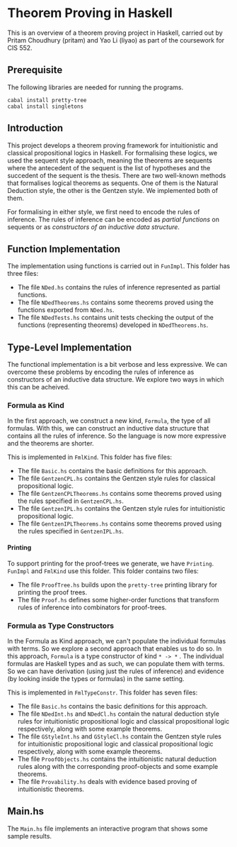 # Theorem Proving in Haskell

This is an overview of a theorem proving project in Haskell, carried out by
Pritam Choudhury (pritam) and Yao Li (liyao) as part of the coursework for
CIS 552.

## Prerequisite

The following libraries are needed for running the programs.

    cabal install pretty-tree
    cabal install singletons

## Introduction

This project develops a theorem proving framework for intuitionistic and
classical propositional logics in Haskell. For formalising these logics, we used
the sequent style approach, meaning the theorems are sequents where the
antecedent of the sequent is the list of hypotheses and the succedent of the
sequent is the thesis. There are two well-known methods that formalises logical
theorems as sequents. One of them is the Natural Deduction style, the other is
the Gentzen style. We implemented both of them.

For formalising in either style, we first need to encode the rules of inference.
The rules of inference can be encoded as _partial functions_ on sequents or as
_constructors of an inductive data structure_.

## Function Implementation

The implementation using functions is carried out in `FunImpl`. This folder has
three files:
- The file `NDed.hs` contains the rules of inference represented as partial
  functions.
- The file `NDedTheorems.hs` contains some theorems proved using the functions
  exported from `NDed.hs`.
- The file `NDedTests.hs` contains unit tests checking the output of the
  functions (representing theorems) developed in `NDedTheorems.hs`.

## Type-Level Implementation

The functional implementation is a bit verbose and less expressive. We can
overcome these problems by encoding the rules of inference as constructors of an
inductive data structure. We explore two ways in which this can be acheived.

### Formula as Kind

In the first approach, we construct a new kind, `Formula`, the type of all
formulas. With this, we can construct an inductive data structure that contains
all the rules of inference. So the language is now more expressive and the
theorems are shorter.

This is implemented in `FmlKind`. This folder has five files:
- The file `Basic.hs` contains the basic definitions for this approach.
- The file `GentzenCPL.hs` contains the Gentzen style rules for classical
  propositional logic.
- The file `GentzenCPLTheorems.hs` contains some theorems proved using the rules
  specified in `GentzenCPL.hs`.
- The file `GentzenIPL.hs` contains the Gentzen style rules for intuitionistic
  propositional logic.
- The file `GentzenIPLTheorems.hs` contains some theorems proved using the rules
  specified in `GentzenIPL.hs`.

#### Printing

To support printing for the proof-trees we generate, we have `Printing`.
`FunImpl` and `FmlKind` use this folder. This folder contains two files:
- The file `ProofTree.hs` builds upon the `pretty-tree` printing library for
  printing the proof trees.
- The file `Proof.hs` defines some higher-order functions that transform rules
  of inference into combinators for proof-trees.

### Formula as Type Constructors

In the Formula as Kind approach, we can't populate the individual formulas with
terms. So we explore a second approach that enables us to do so. In this
approach, `Formula` is a type constructor of kind `* -> *` . The individual
formulas are Haskell types and as such, we can populate them with terms. So
we can have derivation (using just the rules of inference) and evidence (by
looking inside the types or formulas) in the same setting.

This is implemented in `FmlTypeConstr`. This folder has seven files:
- The file `Basic.hs` contains the basic definitions for this approach.
- The file `NDedInt.hs` and `NDedCl.hs` contain the natural deduction style
  rules for intuitionistic propositional logic and classical propositional logic
  respectively, along with some example theorems.
- The file `GStyleInt.hs` and `GStyleCl.hs` contain the Gentzen style rules for
  intuitionistic propositional logic and classical propositional logic
  respectively, along with some example theorems.
- The file `ProofObjects.hs` contains the intuitionistic natural deduction rules
  along with the corresponding proof-objects and some example theorems.
- The file `Provability.hs` deals with evidence based proving of intuitionistic
  theorems.

## Main.hs

The `Main.hs` file implements an interactive program that shows some sample
results.
